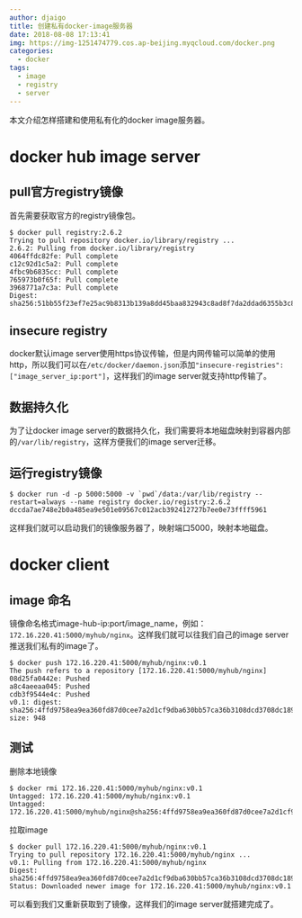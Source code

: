 ```yaml
---
author: djaigo
title: 创建私有docker-image服务器
date: 2018-08-08 17:13:41
img: https://img-1251474779.cos.ap-beijing.myqcloud.com/docker.png
categories: 
  - docker
tags: 
  - image
  - registry
  - server
---
```


本文介绍怎样搭建和使用私有化的docker image服务器。
# docker hub image server
## pull官方registry镜像
首先需要获取官方的registry镜像包。
```shell
$ docker pull registry:2.6.2
Trying to pull repository docker.io/library/registry ... 
2.6.2: Pulling from docker.io/library/registry
4064ffdc82fe: Pull complete 
c12c92d1c5a2: Pull complete 
4fbc9b6835cc: Pull complete 
765973b0f65f: Pull complete 
3968771a7c3a: Pull complete 
Digest: sha256:51bb55f23ef7e25ac9b8313b139a8dd45baa832943c8ad8f7da2ddad6355b3c8
```
## insecure registry
docker默认image server使用https协议传输，但是内网传输可以简单的使用http，所以我们可以在`/etc/docker/daemon.json`添加`"insecure-registries": ["image_server_ip:port"]`，这样我们的image server就支持http传输了。
## 数据持久化
为了让docker image server的数据持久化，我们需要将本地磁盘映射到容器内部的`/var/lib/registry`，这样方便我们的image server迁移。
## 运行registry镜像
```shell
$ docker run -d -p 5000:5000 -v `pwd`/data:/var/lib/registry --restart=always --name registry docker.io/registry:2.6.2
dccda7ae748e2b0a485ea9e501e09567c012acb392412727b7ee0e73ffff5961
```
这样我们就可以启动我们的镜像服务器了，映射端口5000，映射本地磁盘。
# docker client
## image 命名
镜像命名格式image-hub-ip:port/image_name，例如：`172.16.220.41:5000/myhub/nginx`。这样我们就可以往我们自己的image server推送我们私有的image了。
```shell
$ docker push 172.16.220.41:5000/myhub/nginx:v0.1
The push refers to a repository [172.16.220.41:5000/myhub/nginx]
08d25fa0442e: Pushed 
a8c4aeeaa045: Pushed 
cdb3f9544e4c: Pushed 
v0.1: digest: sha256:4ffd9758ea9ea360fd87d0cee7a2d1cf9dba630bb57ca36b3108dcd3708dc189 size: 948
```
## 测试
删除本地镜像
```shell
$ docker rmi 172.16.220.41:5000/myhub/nginx:v0.1
Untagged: 172.16.220.41:5000/myhub/nginx:v0.1
Untagged: 172.16.220.41:5000/myhub/nginx@sha256:4ffd9758ea9ea360fd87d0cee7a2d1cf9dba630bb57ca36b3108dcd3708dc189
```
拉取image
```shell
$ docker pull 172.16.220.41:5000/myhub/nginx:v0.1
Trying to pull repository 172.16.220.41:5000/myhub/nginx ... 
v0.1: Pulling from 172.16.220.41:5000/myhub/nginx
Digest: sha256:4ffd9758ea9ea360fd87d0cee7a2d1cf9dba630bb57ca36b3108dcd3708dc189
Status: Downloaded newer image for 172.16.220.41:5000/myhub/nginx:v0.1
```
可以看到我们又重新获取到了镜像，这样我们的image server就搭建完成了。


